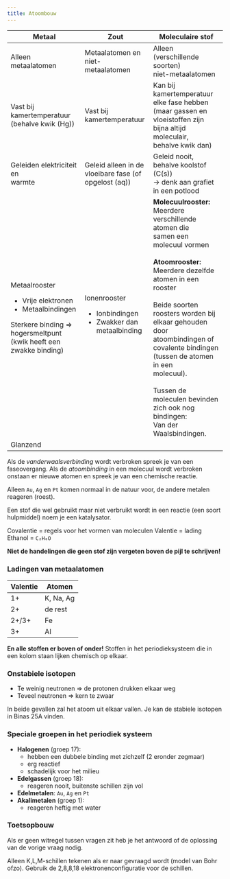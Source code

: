 ```yaml
---
title: Atoombouw
---
```


<table>
  <thead>
    <tr>
      <th>Metaal</th>
      <th>Zout</th>
      <th>Moleculaire stof</th>
    </tr>
  </thead>
  <tbody>
    <tr>
      <td>Alleen metaalatomen</td>
      <td>
        Metaalatomen en niet-<br />
        metaalatomen
      </td>
      <td>
        Alleen (verschillende soorten) <br />
        niet-metaalatomen
      </td>
    </tr>
    <tr>
      <td>
        Vast bij kamertemperatuur<br />
        (behalve kwik (Hg))
      </td>
      <td>Vast bij kamertemperatuur</td>
      <td>
        Kan bij kamertemperatuur<br />
        elke fase hebben (maar gassen en<br />
        vloeistoffen zijn bijna altijd moleculair,<br />
        behalve kwik dan)
      </td>
    </tr>
    <tr>
      <td>
        Geleiden elektriciteit en<br />
        warmte
      </td>
      <td>
        Geleid alleen in de<br />
        vloeibare fase (of opgelost (aq))
      </td>
      <td>
        Geleid nooit, behalve koolstof (C(s))<br />
        -> denk aan grafiet in een potlood
      </td>
    </tr>
    <tr>
      <td>
        Metaalrooster<br />
        <ul>
          <li>Vrije elektronen</li>
          <li>Metaalbindingen</li>
        </ul>
        Sterkere binding =&gt; hogersmeltpunt<br />
        (kwik heeft een zwakke binding)
      </td>
      <td>
        Ionenrooster<br />
        <ul>
          <li>Ionbindingen</li>
          <li>Zwakker dan metaalbinding</li>
        </ul>
      </td>
      <td>
        <strong>Molecuulrooster:</strong><br />
        Meerdere verschillende atomen die<br />
        samen een molecuul vormen<br /><br />
        <strong>Atoomrooster:</strong><br />
        Meerdere dezelfde atomen in een rooster<br /><br />
        Beide soorten roosters worden bij elkaar gehouden<br />
        door atoombindingen of covalente bindingen (tussen de atomen in een<br />
        molecuul).<br /><br />
        Tussen de moleculen bevinden zich ook nog bindingen:<br />
        Van der Waalsbindingen.
      </td>
    </tr>
    <tr>
        <td>Glanzend</td>
    </tr>
  </tbody>
</table>

Als de _vanderwaalsverbinding_ wordt verbroken spreek je van een faseovergang. Als de _atoombinding_ in een molecuul wordt verbroken onstaan er nieuwe atomen en spreek je van een chemische reactie.

Alleen `Au`, `Ag` en `Pt` komen normaal in de natuur voor, de andere metalen reageren (roest).

Een stof die wel gebruikt maar niet verbruikt wordt in een reactie (een soort hulpmiddel) noem je een katalysator.

Covalentie = regels voor het vormen van moleculen
Valentie = lading
Ethanol = `C₂H₆O`

**Niet de handelingen die geen stof zijn vergeten boven de pijl te schrijven!**

### Ladingen van metaalatomen

| Valentie | Atomen    |
| -------- | --------- |
| 1+       | K, Na, Ag |
| 2+       | de rest   |
| 2+/3+    | Fe        |
| 3+       | Al        |

**En alle stoffen er boven of onder!**
Stoffen in het periodieksysteem die in een kolom staan lijken chemisch op elkaar.

### Onstabiele isotopen

- Te weinig neutronen => de protonen drukken elkaar weg
- Teveel neutronen => kern te zwaar

In beide gevallen zal het atoom uit elkaar vallen. Je kan de stabiele isotopen in Binas 25A vinden.

### Speciale groepen in het periodiek systeem

- **Halogenen** (groep 17):
  - hebben een dubbele binding met zichzelf (2 eronder zegmaar)
  - erg reactief
  - schadelijk voor het milieu
- **Edelgassen** (groep 18):
  - reageren nooit, buitenste schillen zijn vol
- **Edelmetalen**: `Au`, `Ag` en `Pt`
- **Akalimetalen** (groep 1):
  - reageren heftig met water

### Toetsopbouw

Als er geen witregel tussen vragen zit heb je het antwoord of de oplossing van de vorige vraag nodig.

Alleen K,L,M-schillen tekenen als er naar gevraagd wordt (model van Bohr ofzo). Gebruik de 2,8,8,18 elektronenconfiguratie voor de schillen.

